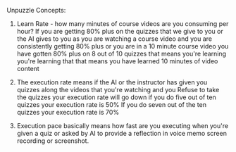 Unpuzzle Concepts:
1. Learn Rate - how many minutes of course videos are you consuming per hour?
If you are getting 80% plus on the quizzes that we give to you or the AI gives to you as you are watching a course video and you are consistently getting 80% plus or you are in a 10 minute course video you have gotten 80% plus on 8 out of 10 quizzes that means you're learning you're learning that that means you have learned 10 minutes of video content

2. The execution rate means if the AI or the instructor has given you quizzes along the videos that you're watching and you Refuse to take the quizzes your execution rate will go down if you do five out of ten quizzes your execution rate is 50% If you do seven out of the ten quizzes your execution rate is 70%

3. Execution pace basically means how fast are you executing when you're given a quiz or asked by AI to provide a reflection in voice memo screen recording or screenshot. 